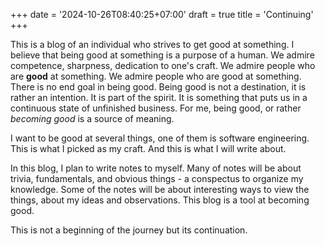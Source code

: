 +++
date = '2024-10-26T08:40:25+07:00'
draft = true
title = 'Continuing'
+++

This is a blog of an individual who strives to get good at something. I believe that being good at something is a purpose of a human. We admire competence, sharpness, dedication to one's craft. We admire people who are **good** at something. We admire people who are good at something. 
There is no end goal in being good. Being good is not a destination, it is rather an intention. It is part of the spirit. It is something that puts us in a continuous state of unfinished business. 
For me, being good, or rather _becoming good_ is a source of meaning. 

I want to be good at several things, one of them is software engineering. This is what I picked as my craft. And this is what I will write about. 

In this blog, I plan to write notes to myself. Many of notes will be about trivia, fundamentals, and obvious things - a conspectus to organize my knowledge. Some of the notes will be about interesting ways to view the things, about my ideas and observations. This blog is a tool at becoming good. 

This is not a beginning of the journey but its continuation.

